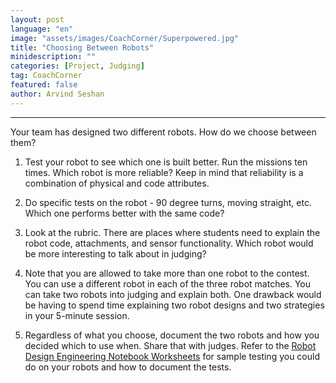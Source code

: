 ```yaml
---
layout: post
language: "en"
image: "assets/images/CoachCorner/Superpowered.jpg"
title: "Choosing Between Robots"
minidescription: ""
categories: [Project, Judging]
tag: CoachCorner
featured: false
author: Arvind Seshan
---
```

---

Your team has designed two different robots. How do we choose between them?

1. Test your robot to see which one is built better. Run the missions ten times. Which robot is more reliable? Keep in mind that reliability is a combination of physical and code attributes.

2. Do specific tests on the robot - 90 degree turns, moving straight, etc. Which one performs better with the same code?

3. Look at the rubric. There are places where students need to explain the robot code, attachments, and sensor functionality. Which robot would be more interesting to talk about in judging?

4. Note that you are allowed to take more than one robot to the contest. You can use a different robot in each of the three robot matches. You can take two robots into judging and explain both. One drawback would be having to spend time explaining two robot designs and two strategies in your 5-minute session.

5. Regardless of what you choose, document the two robots and how you decided which to use when. Share that with judges. Refer to the <a href="https://flltutorials.com/en/Worksheets.html">Robot Design Engineering Notebook Worksheets</a> for sample testing you could do on your robots and how to document the tests.
